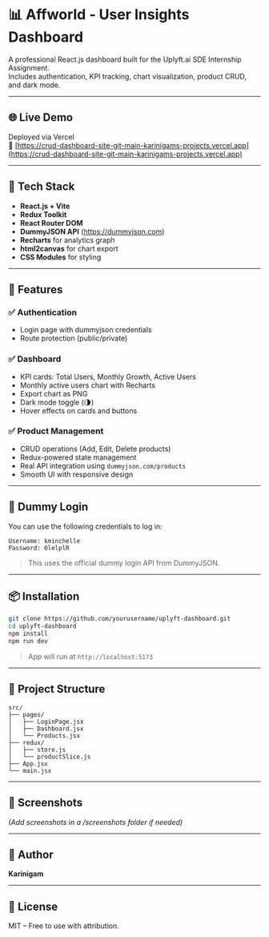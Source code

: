 
# 📊 Affworld - User Insights Dashboard

A professional React.js dashboard built for the Uplyft.ai SDE Internship Assignment.  
Includes authentication, KPI tracking, chart visualization, product CRUD, and dark mode.

---

## 🌐 Live Demo

Deployed via Vercel  
🔗 [https://crud-dashboard-site-git-main-karinigams-projects.vercel.app](https://crud-dashboard-site-git-main-karinigams-projects.vercel.app)

---

## 🔧 Tech Stack

- **React.js + Vite**
- **Redux Toolkit**
- **React Router DOM**
- **DummyJSON API** (https://dummyjson.com)
- **Recharts** for analytics graph
- **html2canvas** for chart export
- **CSS Modules** for styling

---

## 🚀 Features

### ✅ Authentication
- Login page with dummyjson credentials
- Route protection (public/private)

### ✅ Dashboard
- KPI cards: Total Users, Monthly Growth, Active Users
- Monthly active users chart with Recharts
- Export chart as PNG
- Dark mode toggle (🌗)
- Hover effects on cards and buttons

### ✅ Product Management
- CRUD operations (Add, Edit, Delete products)
- Redux-powered state management
- Real API integration using `dummyjson.com/products`
- Smooth UI with responsive design

---

## 🧪 Dummy Login

You can use the following credentials to log in:

```
Username: kminchelle  
Password: 0lelplR
```

> This uses the official dummy login API from DummyJSON.

---

## 📦 Installation

```bash
git clone https://github.com/yourusername/uplyft-dashboard.git
cd uplyft-dashboard
npm install
npm run dev
```

> App will run at `http://localhost:5173`

---

## 📁 Project Structure

```
src/
├── pages/
│   ├── LoginPage.jsx
│   ├── Dashboard.jsx
│   └── Products.jsx
├── redux/
│   ├── store.js
│   └── productSlice.js
├── App.jsx
└── main.jsx
```

---

## 📸 Screenshots

*(Add screenshots in a /screenshots folder if needed)*

---

## 🙌 Author

**Karinigam**  


---

## 📃 License

MIT – Free to use with attribution.
